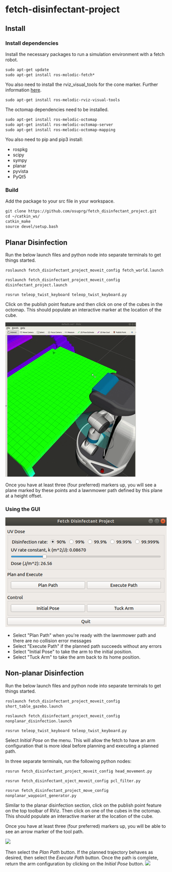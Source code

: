 # fetch-disinfectant-project

## Install

### Install dependencies
Install the necessary packages to run a simulation environment with a fetch robot.

```
sudo apt-get update
sudo apt-get install ros-molodic-fetch*
```

You also need to install the rviz_visual_tools for the cone marker. Further information [here](https://github.com/PickNikRobotics/rviz_visual_tools/blob/melodic-devel).
```
sudo apt-get install ros-melodic-rviz-visual-tools
```

The octomap dependencies need to be installed.
```
sudo apt-get install ros-melodic-octomap
sudo apt-get install ros-melodic-octomap-server
sudo apt-get install ros-melodic-octomap-mapping
```

You also need to pip and pip3 install:
* rospkg
* scipy
* sympy
* planar
* pyvista
* PyQt5


### Build
Add the package to your src file in your workspace.

```
git clone https://github.com/osuprg/fetch_disinfectant_project.git
cd ~/catkin_ws/
catkin_make
source devel/setup.bash
```

## Planar Disinfection
Run the below launch files and python node into separate terminals to get things started.

```
roslaunch fetch_disinfectant_project_moveit_config fetch_world.launch
```
```
roslaunch fetch_disinfectant_project_moveit_config disinfectant_project.launch
```
```
rosrun teleop_twist_keyboard teleop_twist_keyboard.py
```
Click on the publish point feature and then click on one of the cubes in the octomap. This should populate an interactive marker at the location of the cube.

![](images/fetch.gif)

Once you have at least three (four preferred) markers up,  you will see a plane marked by these points and a lawnmower path defined by this plane at a height offset.

### Using the GUI
![](images/gui.png)
* Select "Plan Path" when you're ready with the lawnmower path and there are no collision error messages
* Select "Execute Path" if the planned path succeeds without any errors
* Select "Initial Pose" to take the arm to the initial position.
* Select "Tuck Arm" to take the arm back to its home position.


## Non-planar Disinfection
Run the below launch files and python node into separate terminals to get things started.
```
roslaunch fetch_disinfectant_project_moveit_config short_table_gazebo.launch
```
```
roslaunch fetch_disinfectant_project_moveit_config nonplanar_disinfection.launch
```
```
rosrun teleop_twist_keyboard teleop_twist_keyboard.py

```

Select *Initial Pose* on the menu. This will allow the fetch to have an arm configuration that is more ideal before planning and executing a planned path.

In three separate terminals, run the following python nodes:
```
rosrun fetch_disinfectant_project_moveit_config head_movement.py
```
```
rosrun fetch_disinfectant_oject_moveit_config pcl_filter.py
```
```
rosrun fetch_disinfectant_project_move_config nonplanar_waypoint_generator.py
```

Similar to the planar disinfection section, click on the publish point feature on the top toolbar of RViz. Then click on one of the cubes in the octomap. This should populate an interactive marker at the location of the cube.


Once you have at least three (four preferred) markers up,  you will be able to see an arrow marker of the tool path.


![](images/nonplanar1.gif)

Then select the *Plan Path* button. If the planned trajectory behaves as desired, then select the *Execute Path* button. Once the path is complete, return the arm configuration by clicking on the *Initial Pose* button.
![](images/nonplanar2.gif)
